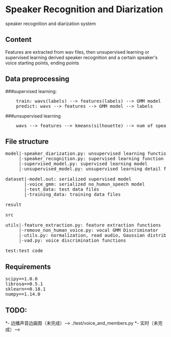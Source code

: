 ﻿# Speaker Recognition and Diarization
speaker recognition and diarization system

## Content
Features are extracted from wav files, then unsupervised learning or supervised learning derived speaker recognition and a certain speaker's voice starting points, ending points

## Data preprocessing
###supervised learning:
<pre>
	train: wavs(labels) --> features(labels) --> GMM model
	predict: wavs --> features --> GMM model --> labels
</pre>
###unsupervised learning
<pre>
	wavs --> features --> kmeans(silhouette) --> num of speaker and time point
</pre>

## File structure
<pre>
model|-speaker_diarization.py: unsupervised learning function
     |-speaker_recognition.py: supervised learning function
     |-supervised_model.py: supervised learning model
     |-unsupervised_model.py: unsupervised learning detail function and model

dataset|-model.out: serialized supervised model
       |-voice_gmm: serialized no_humun_speech model
       |-test_data: test data files
       |-training_data: training data files

result

src

utils|-feature_extraction.py: feature extraction functions
     |-remove_non_human_voice.py: vocal GMM Discriminator
     |-utils.py: normalization, read audio, Gaussian distribution and other utils functions
     |-vad.py: voice discrimination functions 

test:test code
</pre>

## Requirements
<pre>
scipy==1.0.0
librosa==0.5.1
sklearn==0.18.1
numpy==1.14.0
</pre>


## TODO:

*- 边播声音边画图（未完成）-->  ./test/voice_and_members.py
*- 实时（未完成）-->
